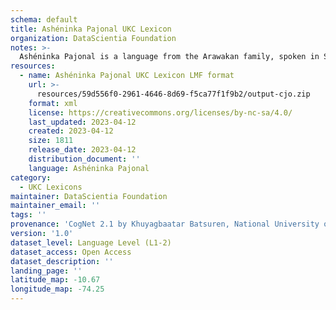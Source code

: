 ```yaml
---
schema: default
title: Ashéninka Pajonal UKC Lexicon
organization: DataScientia Foundation
notes: >-
  Ashéninka Pajonal is a language from the Arawakan family, spoken in South America. The UKC Lexicon of Ashéninka Pajonal is represented as a lexico-semantic network. It consists of words, word senses, synsets, as well as sense-level and synset-level relationships.
resources:
  - name: Ashéninka Pajonal UKC Lexicon LMF format
    url: >-
      resources/59d556f0-2961-4646-8d69-f5ca77f1f9b2/output-cjo.zip
    format: xml
    license: https://creativecommons.org/licenses/by-nc-sa/4.0/
    last_updated: 2023-04-12
    created: 2023-04-12
    size: 1811
    release_date: 2023-04-12
    distribution_document: ''
    language: Ashéninka Pajonal
category:
  - UKC Lexicons
maintainer: DataScientia Foundation
maintainer_email: ''
tags: ''
provenance: 'CogNet 2.1 by Khuyagbaatar Batsuren, National University of Mongolia (http://cognet.ukc.disi.unitn.it); Native Languages of the Americas 2021.11. by Laura Redish and Orrin Lewis (http://www.native-languages.org); Princeton WordNet 2.1 by Princeton University (https://wordnet.princeton.edu)'
version: '1.0'
dataset_level: Language Level (L1-2)
dataset_access: Open Access
dataset_description: ''
landing_page: ''
latitude_map: -10.67
longitude_map: -74.25
---
```

